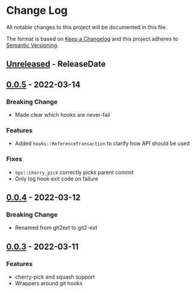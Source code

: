 # Change Log
All notable changes to this project will be documented in this file.

The format is based on [Keep a Changelog](http://keepachangelog.com/)
and this project adheres to [Semantic Versioning](http://semver.org/).

<!-- next-header -->
## [Unreleased] - ReleaseDate

## [0.0.5] - 2022-03-14

### Breaking Change

- Made clear which hooks are never-fail

### Features

- Added `hooks::ReferenceTransaction` to clarify how API should be used

### Fixes

- `ops::cherry_pick` correctly picks parent commit
- Only log hook exit code on failure

## [0.0.4] - 2022-03-12

### Breaking Change

- Renamed from git2ext to git2-ext

## [0.0.3] - 2022-03-11

### Features

- cherry-pick and squash support
- Wrappers around git hooks

<!-- next-url -->
[Unreleased]: https://github.com/gitext-rs/git2-ext/compare/v0.0.5...HEAD
[0.0.5]: https://github.com/gitext-rs/git2-ext/compare/v0.0.4...v0.0.5
[0.0.4]: https://github.com/gitext-rs/git2-ext/compare/v0.0.3...v0.0.4
[0.0.3]: https://github.com/gitext-rs/git2-ext/compare/15449592300986753c174f63d412b212ad919285...v0.0.3

